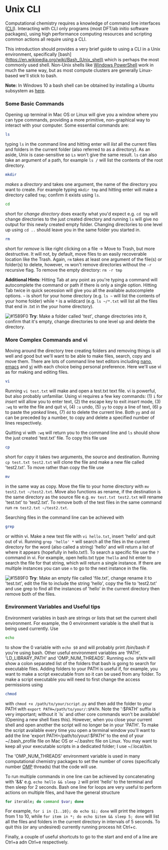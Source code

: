 # Unix CLI

Computational chemistry requires a knowledge of command line interfaces 
([CLI](https://en.wikipedia.org/wiki/Command-line_interface)). Interacting with CLI only programs (most DFT/ab initio
software packages), using high performance computing resources and scripting common actions all require using a CLI.

This introduction should provides a very brief guide to using a CLI in  a Unix environment, specifically
[bash](https://en.wikipedia.org/wiki/Bash_(Unix_shell) which is perhaps the most commonly used shell. Non-Unix
shells like [Windows PowerShell](https://en.wikipedia.org/wiki/PowerShell) work in much the same way, but as most
compute clusters are generally Linux-based we'll stick to bash.

**Note:** In Windows 10 a bash shell can be obtained by installing a Ubuntu subsystem as 
[here](https://docs.microsoft.com/en-us/windows/wsl/install-win10). 

### Some Basic Commands

Opening up terminal in Mac OS or Linux will give you a window where you can type commands, providing a more primitive,
non-graphical way to interact with your computer. Some essential commands are:

```bash
ls
```
typing `ls` in the command line and hitting enter will _list_ all the current files and folders in the current folder
(also referred to as a directory). As an aside, Unix is case-sensitive so `Ls` won't give the same result. `ls` can also
take an argument of a path, for example `ls /` will list the contents of the root directory.

```bash
mkdir
```
_makes_ a _directory_ and takes one argument, the name of the directory you want to create. For example typing `mkdir tmp`
and hitting enter will make a directory called `tmp`; confirm it exists using `ls`.

```bash
cd
```
short for _change directory_ does exactly what you'd expect e.g. `cd tmp` will change directories to the just created
directory and running `ls` will give no output for this newly created empty folder. Changing directories
to one level up using `cd ..` should leave you in the same folder you started in.

```bash
rm
```
short for _remove_ is like right clicking on a file → Move to Trash, but more destructive. It will not, by default, move
files to an easily recoverable location like the Trash. Again, `rm` takes at least one argument of the file(s) or folder(s) 
to delete, however, `rm` won't remove directories without the `-r` recursive flag. To remove the empty directory: `rm -r tmp`

**Additional Hints**: Hitting Tab at any point as you're typing a command will autocomplete the command or path if there 
is only a single option. Hitting Tab twice in quick secession will give you all the available autocomplete options. 
`~` is short for your home directory (e.g. `ls ~` will list the contents of your home folder) while `*` is a wildcard 
(e.g. `ls ~/*.txt` will list all the files that end in .txt in the your home directory).  



![#1589F0](https://placehold.it/15/1589F0/000000?text=+) **Try**: Make a folder called 'test', change directories into it,
confirm that it's empty, change directories to one level up and delete the directory.

### More Complex Commands and vi

Moving around the directory tree creating folders and removing things is all well and good but we'll want to be able 
to make files, search, copy and move them. There are lots of command line text editors including 
[nano](https://en.wikipedia.org/wiki/GNU_nano), [emacs](https://en.wikipedia.org/wiki/Emacs) and 
[vi](https://en.wikipedia.org/wiki/Vi) with each choice being personal preference. Here we'll use vi as for making and
editing files.

```bash
vi
```
Running `vi test.txt` will make and open a test.txt text file. vi is powerful, but also probably unfamiliar. Using vi 
requires a few key commands: (1) `i` for _insert_ will allow you to enter text, (2) the escape key to exit
_insert_ mode, (3) `:wq` to write the file and quit vi, (4) `:u` undo, (5) `yy` to copy a line of text, (6) `p` to 
paste the _yanked_ lines, (7) `dd` to delete the current line. Both `yy` and `dd` can be preceded by a number, to copy
and delete a specified number of lines respectively. 

Quitting vi with `:wq` will return you to the command line and `ls` should show the just created 'test.txt' file. To 
copy this file use  

```bash
cp
```
short for _copy_ it takes two arguments, the source and destination. Running `cp test.txt test2.txt` will clone the 
file and make a new file called 'test2.txt'. To move rather than copy the file use
```bash
mv
```
in the same way as copy. Move the file to your home directory with `mv test2.txt ~/test2.txt`. Move also functions as
rename, if the destination is the same directory as the source file e.g. `mv test.txt test2.txt` will rename 
'test.txt' to 'test2.txt'. To remove both of the test files in the same command run `rm test2.txt ~/test2.txt`.

Searching files in the command line can be achieved with 

```bash
grep
```
or within vi. Make a new test file with `vi hello.txt`, insert 'hello' and quit out of vi. Running `grep 'hello' *` will
search all the files in the current directory for the word (also called a string) 'hello' and will return a list of where
it appears (hopefully in hello.txt!). To search a specific file use the `?` command in vi. For example, open hello.txt type
`?hello` and hit enter to search the file for that string, which will return a single instance. If there are multiple
instances you can use `n` to go to the next instance in the file.


![#1589F0](https://placehold.it/15/1589F0/000000?text=+) **Try**: Make an empty file called 'file.txt', change 
rename it to 'test.txt', edit the file to include the string 'hello', copy the file to 'test2.txt' and use grep
to find all the instances of 'hello' in the current directory then remove both of the files.


### Environment Variables and Useful tips 

Environment variables in bash are strings or lists that set the current shell environment. For example, the 0 environment
variable is the shell that is being used currently. Use 
```bash
echo
```
to show the 0 variable with `echo $0` and will probably print /bin/bash if you're using bash. Other useful environment
variables are 'PATH', 'LD_LIBRARY_PATH' and 'OMP_NUM_THREADS'. Running `echo $PATH` will show a colon separated list 
of the folders that bash is going to search for executable files. Adding folders to your PATH is useful if, for example,
you want to make a script executable from so it can be used from any folder. To make a script executable you will need
to first change the access permissions using 

```bash
chmod
```
with `chmod +x /path/to/your/script.py` and then add the folder to your PATH with `export PATH=/path/to/your/:$PATH`.
Note the ':$PATH' suffix is very important; without it `ls` and other core commands won't be available! (Opening a new
shell fixes this). However, when you close your current shell and open another the script will no longer be in your
'PATH'. To make the script available every time you open a terminal window you'll want to add the line
'export PATH=/path/to/your/:$PATH' to the end of your ~/.bash_profile file on Mac OS or ~/.bashrc file on Linux. You may
want to keep all your executable scripts in a dedicated folder; I use ~/.local/bin. 

The 'OMP_NUM_THREADS' environment variable is used in many computational chemistry packages to set the number of cores
(specifically number [OMP](https://www.open-mpi.org/) threads) that the code will use.

To run multiple commands in one line can be achieved by concatenating with '&&' e.g. `echo hello && sleep 2` will print
'hello' to the terminal and then sleep for 2 seconds. Bash one line for loops are very useful to perform actions on 
multiple files, and have the general structure

```bash
for iterable; do command $var; done
```
For example, `for i in {1..10}; do echo $i; done` will print the integers from 1 to 10, while 
`for item in *; do echo $item && sleep 5; done` will list all the files and folders in the current directory in 
intervals of 5 seconds. To quit this (or any undesired) currently running process hit Ctrl+c. 

Finally, a couple of useful shortcuts to go to the start and end of a line are Ctrl+a adn Ctrl+e respectively.

